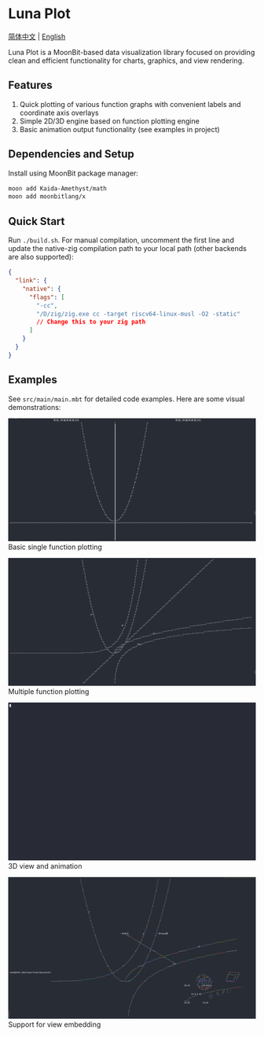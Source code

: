 # Luna Plot
[简体中文](README.md) | [English](README_EN.md)

Luna Plot is a MoonBit-based data visualization library focused on providing clean and efficient functionality for charts, graphics, and view rendering.

## Features

1. Quick plotting of various function graphs with convenient labels and coordinate axis overlays
2. Simple 2D/3D engine based on function plotting engine
3. Basic animation output functionality (see examples in project)

## Dependencies and Setup

Install using MoonBit package manager:

```bash
moon add Kaida-Amethyst/math
moon add moonbitlang/x
```

## Quick Start

Run `./build.sh`. For manual compilation, uncomment the first line and update the native-zig compilation path to your local path (other backends are also supported):

```json
{
  "link": {
    "native": {
      "flags": [
        "-cc",
        "/D/zig/zig.exe cc -target riscv64-linux-musl -O2 -static"
        // Change this to your zig path
      ]
    }
  }
}
```

## Examples

See `src/main/main.mbt` for detailed code examples. Here are some visual demonstrations:

![Function Plot Example](asset/example1.png)
Basic single function plotting

![Multiple Functions Example](asset/example2.png)
Multiple function plotting

![3D Animation Example](asset/demo.gif)
3D view and animation

![3D Animation Embedding Example](asset/example4.png)
Support for view embedding
